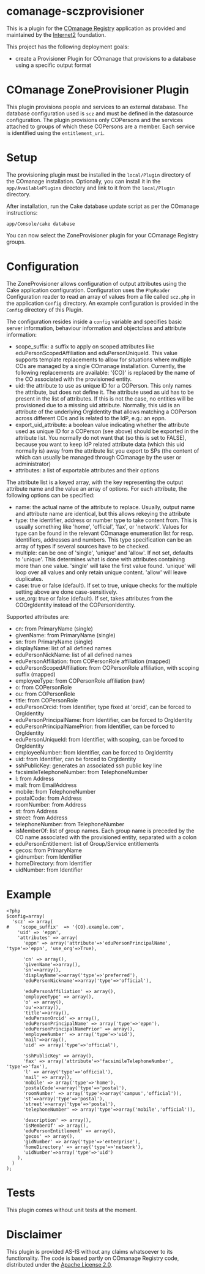 # comanage-sczprovisioner
This is a plugin for the [COmanage Registry](https://www.internet2.edu/products-services/trust-identity/comanage/) application as provided and maintained by the [Internet2](https://www.internet2.edu/) foundation.

This project has the following deployment goals:
- create a Provisioner Plugin for COmanage that provisions to a database using a specific output format


COmanage ZoneProvisioner Plugin
====================================
This plugin provisions people and services to an external database. The database configuration used is ```scz``` and must be defined in the datasource configuration. The plugin provisions only COPersons and the services attached to groups of which these COPersons are a member. Each service is identified using the ```entitlement_uri```.

Setup
=====
The provisioning plugin must be installed in the `local/Plugin` directory of the COmanage installation. Optionally, you can install it in the `app/AvailablePlugins` directory and link to it from the `local/Plugin` directory.

After installation, run the Cake database update script as per the COmanage instructions:
```
app/Console/cake database
```
You can now select the ZoneProvisioner plugin for your COmanage Registry groups.

Configuration
=============
The ZoneProvisioner allows configuration of output attributes using the Cake application configuration. Configuration uses the ```PhpReader``` Configuration reader to read an array of values from a file called ```scz.php``` in the application ```Config``` directory. An example configuration is provided in the ```Config``` directory of this Plugin.

The configuration resides inside a ```config``` variable and specifies basic server information, behaviour information and objectclass and attribute information:
* scope_suffix: a suffix to apply on scoped attributes like eduPersonScopedAffiliation and eduPersonUniqueId. This value supports template replacements to allow for situations where multiple COs are managed by a single COmanage installation. Currently, the following replacements are available: '{CO}' is replaced by the name of the CO associated with the provisioned entity.
* uid: the attribute to use as unique ID for a COPerson. This only names the attribute, but does not define it. The attribute used as uid has to be present in the list of attributes. If this is not the case, no entities will be provisioned due to a missing uid attribute. Normally, this uid is an attribute of the underlying OrgIdentity that allows matching a COPerson across different COs and is related to the IdP, e.g.: an eppn.
* export_uid_attribute: a boolean value indicating whether the attribute used as unique ID for a COPerson (see above) should be exported in the attribute list. You normally do not want that (so this is set to FALSE), because you want to keep IdP related attribute data (which this uid normally is) away from the attribute list you export to SPs (the content of which can usually be managed through COmanage by the user or administrator)
* attributes: a list of exportable attributes and their options

The attribute list is a keyed array, with the key representing the output attribute name and the value an array of options. For each attribute, the following options can be specified:
* name: the actual name of the attribute to replace. Usually, output name and attribute name are identical, but this allows rekeying the attribute
* type: the identifier, address or number type to take content from. This is usually something like 'home', 'official', 'fax', or 'network'. Values for type can be found in the relevant COmanage enumeration list for resp. identifiers, addresses and numbers. This type specification can be an array of types if several sources have to be checked.
* multiple: can be one of 'single', 'unique' and 'allow'. If not set, defaults to 'unique'. This determines what is done with attributes containing more than one value. 'single' will take the first value found. 'unique' will loop over all values and only retain unique content. 'allow' will leave duplicates.
* case: true or false (default). If set to true, unique checks for the multiple setting above are done case-sensitively.
* use_org: true or false (default). If set, takes attributes from the COOrgIdentity instead of the COPersonIdentity.

Supported attributes are:
* cn: from PrimaryName (single)
* givenName: from PrimaryName (single)
* sn: from PrimaryName (single)
* displayName: list of all defined names
* eduPersonNickName: list of all defined names
* eduPersonAffiliation: from COPersonRole affiliation (mapped)
* eduPersonScopedAffiliation: from COPersonRole affiliation, with scoping suffix (mapped)
* employeeType: from COPersonRole affiliation (raw)
* o: from COPersonRole
* ou: from COPersonRole
* title: from COPersonRole
* eduPersonOrcid: from Identifier, type fixed at 'orcid', can be forced to OrgIdentity
* eduPersonPrincipalName: from Identifier, can be forced to OrgIdentity
* eduPersonPrincipalNamePrior: from Identifier, can be forced to OrgIdentity
* eduPersonUniqueId: from Identifier, with scoping, can be forced to OrgIdentity
* employeeNumber: from Identifier, can be forced to OrgIdentity
* uid: from Identifier, can be forced to OrgIdentity
* sshPublicKey: generates an associated ssh public key line
* facsimileTelephoneNumber: from TelephoneNumber
* l: from Address
* mail: from EmailAddress
* mobile: from TelephoneNumber
* postalCode: from Address
* roomNumber: from Address
* st: from Address
* street: from Address
* telephoneNumber: from TelephoneNumber
* isMemberOf: list of group names. Each group name is preceded by the CO name associated with the provisioned entity, separated with a colon
* eduPersonEntitlement: list of Group/Service entitlements
* gecos: from PrimaryName
* gidnumber: from Identifier
* homeDirectory: from Identifier
* uidNumber: from Identifier

Example
=======
```
<?php
$config=array(
  'scz' => array(
#    'scope_suffix'  => '{CO}.example.com',
    'uid' => 'eppn',
    'attributes' => array(
      'eppn' => array('attribute'=>'eduPersonPrincipalName', 'type'=>'eppn', 'use_org'=>True),

      'cn' => array(),
      'givenName'=>array(),
      'sn'=>array(),
      'displayName'=>array('type'=>'preferred'),
      'eduPersonNickname'=>array('type'=>'official'),

      'eduPersonAffiliation' => array(),
      'employeeType' => array(),
      'o' => array(),
      'ou'=>array(),
      'title'=>array(),
      'eduPersonOrcid' => array(),
      'eduPersonPrincipalName' => array('type'=>'eppn'),
      'eduPersonPrincipalNamePrior' => array(),
      'employeeNumber' => array('type'=>'uid'),
      'mail'=>array(),
      'uid' => array('type'=>'official'),

      'sshPublicKey' => array(),
      'fax' => array('attribute'=>'facsimileTelephoneNumber', 'type'=>'fax'),
      'l' => array('type'=>'official'),
      'mail' => array(),
      'mobile' => array('type'=>'home'),
      'postalCode'=>array('type'=>'postal'),
      'roomNumber' => array('type'=>array('campus','official')),
      'st'=>array('type'=>'postal'),
      'street'=>array('type'=>'postal'),
      'telephoneNumber' => array('type'=>array('mobile','official')),

      'description' => array(),
      'isMemberOf' => array(),
      'eduPersonEntitlement' => array(),
      'gecos' => array(),
      'gidNumber' => array('type'=>'enterprise'),
      'homeDirectory' => array('type'=>'network'),
      'uidNumber'=>array('type'=>'uid')
    ),
  )
);
```
Tests
=====
This plugin comes without unit tests at the moment.

Disclaimer
==========
This plugin is provided AS-IS without any claims whatsoever to its functionality. The code is based partly on COmanage Registry code, distributed under the [Apache License 2.0](http://www.apache.org/licenses/LICENSE-2.0).
